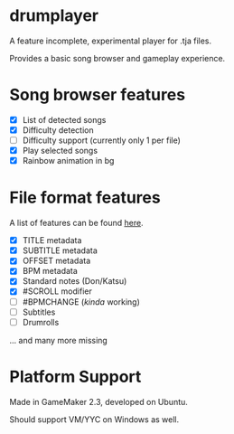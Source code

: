 # drumplayer

A feature incomplete, experimental player for .tja files.

Provides a basic song browser and gameplay experience.

# Song browser features
- [x] List of detected songs
- [x] Difficulty detection
- [ ] Difficulty support (currently only 1 per file)
- [x] Play selected songs
- [x] Rainbow animation in bg

# File format features
A list of features can be found [here](https://github.com/269Seahorse/Better-taiko-web/blob/master/TJA-format.mediawiki).

- [x] TITLE metadata
- [x] SUBTITLE metadata
- [x] OFFSET metadata
- [x] BPM metadata
- [x] Standard notes (Don/Katsu)
- [x] #SCROLL modifier
- [ ] #BPMCHANGE (*kinda* working)
- [ ] Subtitles
- [ ] Drumrolls

... and many more missing

# Platform Support
Made in GameMaker 2.3, developed on Ubuntu.

Should support VM/YYC on Windows as well.
